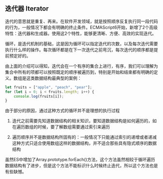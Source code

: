 ## 迭代器 Iterator

迭代的意思就是重复、再来。在软件开发领域，就是按照顺序反复执行同一段代码的行为，一般情况下都会有明确的终止条件。ECMAScript6开始，新增了2个高级特性：迭代器和生成器。使用这2个特性，能够更清晰、方便、高效的实现迭代。

循环，是迭代机制的基础，这是因为循环可以指定迭代的次数，以及每次迭代需要执行什么样的操作。每次循环都是在下一次迭代之前弯沉，每次迭代的顺序都是提前预定好的。

由上面的介绍可以得知，迭代会在一个有序的集合上进行，有序，我们可以理解为集合中所有的项都可以按照既定的顺序被遍历到，特别是开始和结束都有明确的定义。数组是这类数据结构最典型的案例：

```javascript
let fruits = ["apple", "peach", "pear"];
for (let i = 0; i < fruits.length; i++) {
    console.log(fruits[i]);
}
```

由于部分的原因，通过这种方式的循环并不是理想的执行过程

1. 迭代之前需要先知道数据结构的相关知识，要知道数据结构是如何遍历的，如在遍历数组的时候，要了解数组需要通过索引来遍历

2. 遍历顺序并不是数据结构所固有的：一般情况下只能通过索引的递增或者递减这种方式只适合使用数组这样的数据结构，并不适合那些具有隐式顺序的数据结构

虽然ES中增加了Array.prototype.forEach()方法，这个方法虽然相较于循环遍历数据结构有了进步，但是这个方法不能标识什么时候终止迭代，所以这个方法也是有些缺憾。

